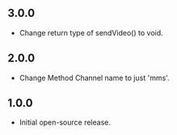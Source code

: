 ## 3.0.0
- Change return type of sendVideo() to void.

## 2.0.0
- Change Method Channel name to just 'mms'.

## 1.0.0
- Initial open-source release.